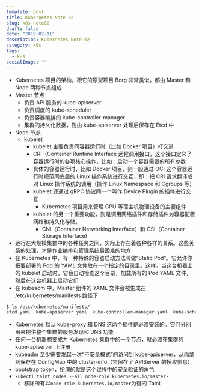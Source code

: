 ```yaml
---
template: post
title: Kubernetes Note 02
slug: k8s-note02
draft: false
date: "2019-02-11"
description: Kubernetes Note 02
category: k8s
tags:
  - k8s
socialImage: ""
---
```


- Kubernetes 项目的架构，跟它的原型项目 Borg 非常类似，都由 Master 和 Node 两种节点组成
- Master 节点
  - 负责 API 服务的 kube-apiserver
  - 负责调度的 kube-scheduler
  - 负责容器编排的 kube-controller-manager
  - 集群的持久化数据，则由 kube-apiserver 处理后保存在 Etcd 中
- Node 节点
  - kubelet
    - kubelet 主要负责同容器运行时（比如 Docker 项目）打交道
    - CRI（Container Runtime Interface 远程调用接口，这个接口定义了容器运行时的各项核心操作，比如：启动一个容器需要的所有参数
    - 具体的容器运行时，比如 Docker 项目，则一般通过 OCI 这个容器运行时规范同底层的 Linux 操作系统进行交互，即：把 CRI 请求翻译成对 Linux 操作系统的调用（操作 Linux Namespace 和 Cgroups 等）
    - kubelet 还通过 gRPC 协议同一个叫作 Device Plugin 的插件进行交互
      - Kubernetes 项目用来管理 GPU 等宿主机物理设备的主要组件
    - kubelet 的另一个重要功能，则是调用网络插件和存储插件为容器配置网络和持久化存储。
      - CNI（Container Networking Interface）和 CSI（Container Storage Interface)
- 运行在大规模集群中的各种任务之间，实际上存在着各种各样的关系。这些关系的处理，才是作业编排和管理系统最困难的地方
- 在 Kubernetes 中，有一种特殊的容器启动方法叫做“Static Pod”。它允许你把要部署的 Pod 的 YAML 文件放在一个指定的目录里。这样，当这台机器上的 kubelet 启动时，它会自动检查这个目录，加载所有的 Pod YAML 文件，然后在这台机器上启动它们
- 在 kubeadm 中，Master 组件的 YAML 文件会被生成在 /etc/kubernetes/manifests 路径下

```bash
$ ls /etc/kubernetes/manifests/
etcd.yaml  kube-apiserver.yaml  kube-controller-manager.yaml  kube-scheduler.yaml
```

- Kubernetes 默认 kube-proxy 和 DNS 这两个插件是必须安装的。它们分别用来提供整个集群的服务发现和 DNS 功能
- 任何一台机器想要成为 Kubernetes 集群中的一个节点，就必须在集群的 kube-apiserver 上注册
- kubeadm 至少需要发起一次“不安全模式”的访问到 kube-apiserver，从而拿到保存在 ConfigMap 中的 cluster-info（它保存了 APIServer 的授权信息）
- bootstrap token，扮演的就是这个过程中的安全验证的角色
- `kubectl taint nodes --all node-role.kubernetes.io/master-`
  - 移除所有以`node-role.kubernetes.io/master`为键的 Taint

